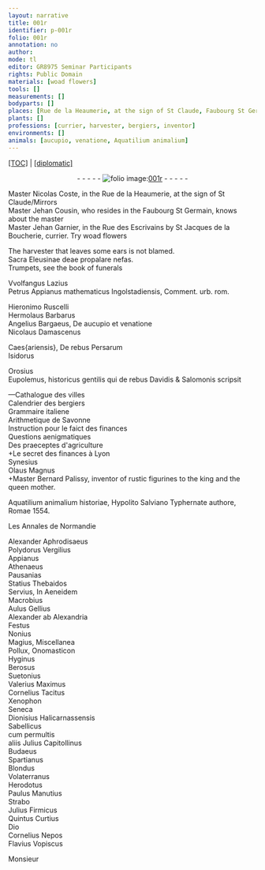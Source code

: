 ```yaml
---
layout: narrative
title: 001r
identifier: p-001r
folio: 001r
annotation: no
author:
mode: tl
editor: GR8975 Seminar Participants
rights: Public Domain
materials: [woad flowers]
tools: []
measurements: []
bodyparts: []
places: [Rue de la Heaumerie, at the sign of St Claude, Faubourg St Germain, Rue des Escrivains, St Jacques de la Boucherie, urb. rom., italie, Lyon, Romae, Normandie]
plants: []
professions: [currier, harvester, bergiers, inventor]
environments: []
animals: [aucupio, venatione, Aquatilium animalium]
---
```


<p><a href="{{ site.baseurl }}/translation/">[TOC]</a> | <a href="{{ site.baseurl }}/texts/p-001r_tc/">[diplomatic]</a></p><div class="folio" align="center">- - - - - <a href="http://gallica.bnf.fr/ark:/12148/btv1b10500001g/f7.image" target="_blank"><img src="https://cu-mkp.github.io/2017-workshop-edition/assets/photo-icon.png" alt="folio image: " style="display:inline-block; margin-bottom:-3px;"/>001r</a> - - - - - </div>  
  
 Master Nicolas Coste, in the <span class="pl">Rue de la Heaumerie, at the sign of St Claude</span>/Mirrors<br/> Master Jehan Cousin, who resides in the <span class="pl">Faubourg St Germain</span>, knows about the master<br/> Master Jehan Garnier, in the <span class="pl">Rue des Escrivains</span> by <span class="pl">St Jacques de la Boucherie</span>, <span class="pro">currier</span>. Try <span class="m">woad flowers</span>
 
 
  
 The <span class="pro">harvester</span> that leaves some ears is not blamed.<br/> Sacra Eleusinae deae propalare nefas.<br/> Trumpets, see the book of funerals
 
 
  
Vvolfangus Lazius<br/> Petrus Appianus mathematicus Ingolstadiensis, Comment. <span class="pl">urb. rom.</span>
 
Hieronimo Ruscelli<br/> Hermolaus Barbarus<br/> Angelius Bargaeus, De <span class="al">aucupio</span> et <span class="al">venatione</span><br/> Nicolaus Damascenus
 
Caes{ariensis}, De rebus Persarum<br/> Isidorus
 
Orosius<br/> Eupolemus, historicus gentilis qui de rebus Davidis & Salomonis scripsit
 
—Cathalogue des villes<br/> Calendrier des <span class="pro">bergiers</span><br/> Grammaire <span class="pl">italie</span>ne<br/> Arithmetique de Savonne<br/> Instruction pour le faict des finances<br/> Questions aenigmatiques<br/> Des praeceptes d'agriculture<br/> \+Le secret des finances à <span class="pl">Lyon</span><br/> Synesius<br/> Olaus Magnus<br/> \+Master Bernard Palissy, <span class="pro">inventor</span> of rustic figurines to the king and the queen mother.
 
 
  
<span class="al">Aquatilium animalium</span> historiae, Hypolito Salviano Typhernate authore, <span class="pl">Romae</span> 1554.
 
 
  
Les Annales de <span class="pl">Normandie</span>
 
Alexander Aphrodisaeus<br/> Polydorus Vergilius<br/> Appianus<br/> Athenaeus<br/> Pausanias<br/> Statius Thebaidos<br/> Servius, In Aeneidem<br/> Macrobius<br/> Aulus Gellius<br/> Alexander ab Alexandria<br/> Festus<br/> Nonius<br/> Magius, Miscellanea<br/> Pollux, Onomasticon<br/> Hyginus<br/> Berosus<br/> Suetonius<br/> Valerius Maximus<br/> Cornelius Tacitus<br/> Xenophon<br/> Seneca<br/> Dionisius Halicarnassensis<br/> Sabellicus<br/> <span class="add">cum permultis<br/>aliis </span>Julius Capitollinus<br/> Budaeus<br/> Spartianus<br/> Blondus<br/> Volaterranus<br/> Herodotus<br/> Paulus Manutius<br/> Strabo<br/> Julius Firmicus<br/> Quintus Curtius<br/> Dio<br/> Cornelius Nepos<br/> Flavius Vopiscus
 
Monsieur
 
